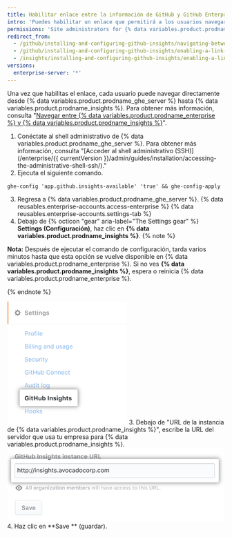 ```yaml
---
title: Habilitar enlace entre la información de GitHub y GitHub Enterprise
intro: 'Puedes habilitar un enlace que permitirá a los usuarios navegar desde {% data variables.product.prodname_ghe_server %} hacia {% data variables.product.prodname_insights %}.'
permissions: 'Site administrators for {% data variables.product.prodname_ghe_server %} can enable a link between {% data variables.product.prodname_ghe_server %} and {% data variables.product.prodname_insights %}.'
redirect_from:
  - /github/installing-and-configuring-github-insights/navigating-between-github-insights-and-github-enterprise
  - /github/installing-and-configuring-github-insights/enabling-a-link-between-github-insights-and-github-enterprise
  - /insights/installing-and-configuring-github-insights/enabling-a-link-between-github-insights-and-github-enterprise
versions:
  enterprise-server: '*'
---
```


Una vez que habilitas el enlace, cada usuario puede navegar directamente desde {% data variables.product.prodname_ghe_server %} hasta {% data variables.product.prodname_insights %}. Para obtener más información, consulta "[Navegar entre {% data variables.product.prodname_enterprise %} y {% data variables.product.prodname_insights %}](/insights/exploring-your-usage-of-github-enterprise/navigating-between-github-enterprise-and-github-insights)".

1. Conéctate al shell administrativo de {% data variables.product.prodname_ghe_server %}. Para obtener más información, consulta "[Acceder al shell administrativo (SSH)](/enterprise/{{ currentVersion }}/admin/guides/installation/accessing-the-administrative-shell-ssh/)."
2. Ejecuta el siguiente comando.
  ```shell
  ghe-config 'app.github.insights-available' 'true' && ghe-config-apply
  ```
3. Regresa a {% data variables.product.prodname_ghe_server %}.
{% data reusables.enterprise-accounts.access-enterprise %}
{% data reusables.enterprise-accounts.settings-tab %}
7. Debajo de {% octicon "gear" aria-label="The Settings gear" %} **Settings (Configuración)**, haz clic en **{% data variables.product.prodname_insights %}**.
  {% note %}

  **Nota:** Después de ejecutar el comando de configuración, tarda varios minutos hasta que esta opción se vuelve disponible en {% data variables.product.prodname_enterprise %}. Si no ves **{% data variables.product.prodname_insights %}**, espera o reinicia {% data variables.product.prodname_enterprise %}.

  {% endnote %}

  ![Pestaña {% data variables.product.prodname_insights %}](/assets/images/help/business-accounts/github-insights-tab.png)
3. Debajo de "URL de la instancia de {% data variables.product.prodname_insights %}", escribe la URL del servidor que usa tu empresa para {% data variables.product.prodname_insights %}. ![URL de la instancia de {% data variables.product.prodname_insights %}](/assets/images/help/business-accounts/insights-instance-url.png)
4. Haz clic en **Save ** (guardar).

